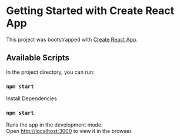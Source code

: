 # Getting Started with Create React App

This project was bootstrapped with [Create React App](https://github.com/facebook/create-react-app).

## Available Scripts

In the project directory, you can run:

### `npm start`

Install Dependencies

### `npm start`

Runs the app in the development mode.\
Open [http://localhost:3000](http://localhost:3000) to view it in the browser.
